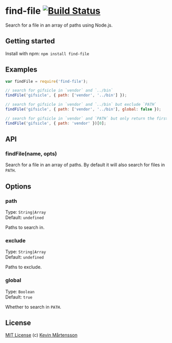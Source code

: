 # find-file [![Build Status](https://travis-ci.org/kevva/find-file.png?branch=master)](http://travis-ci.org/kevva/find-file)

Search for a file in an array of paths using Node.js.

## Getting started

Install with npm: `npm install find-file`

## Examples

```js
var findFile = require('find-file');

// search for gifsicle in `vendor` and `../bin`
findFile('gifsicle', { path: ['vendor', '../bin'] });

// search for gifsicle in `vendor` and `../bin` but exclude `PATH`
findFile('gifsicle', { path: ['vendor', '../bin'], global: false });

// search for gifsicle in `vendor` and `PATH` but only return the first one
findFile('gifsicle', { path: 'vendor' })[0];
```

## API

### findFile(name, opts)

Search for a file in an array of paths. By default it will also search for
files in `PATH`.

## Options

### path

Type: `String|Array`  
Default: `undefined`

Paths to search in.

### exclude

Type: `String|Array`  
Default: `undefined`

Paths to exclude.

### global

Type: `Boolean`  
Default: `true`

Whether to search in `PATH`.

## License

[MIT License](http://en.wikipedia.org/wiki/MIT_License) (c) [Kevin Mårtensson](https://github.com/kevva)
